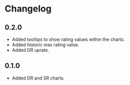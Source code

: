 # Changelog

## 0.2.0

* Added tooltips to show rating values within the charts.
* Added historic max rating value.
* Added DR uprate.

## 0.1.0

* Added DR and SR charts.
